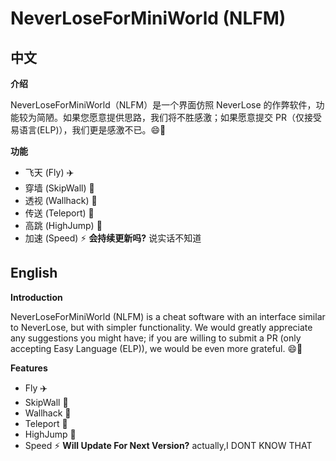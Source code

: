 # NeverLoseForMiniWorld (NLFM)

## 中文

**介绍**

NeverLoseForMiniWorld（NLFM）是一个界面仿照 NeverLose 的作弊软件，功能较为简陋。如果您愿意提供思路，我们将不胜感激；如果愿意提交 PR（仅接受易语言(ELP)），我们更是感激不已。😄🙏

**功能**

- 飞天 (Fly) ✈️
- 穿墙 (SkipWall) 🚪
- 透视 (Wallhack) 👀
- 传送 (Teleport) 📍
- 高跳 (HighJump) 🏀
- 加速 (Speed) ⚡️
**会持续更新吗?**
说实话不知道
## English

**Introduction**

NeverLoseForMiniWorld (NLFM) is a cheat software with an interface similar to NeverLose, but with simpler functionality. We would greatly appreciate any suggestions you might have; if you are willing to submit a PR (only accepting Easy Language (ELP)), we would be even more grateful. 😄🙏

**Features**

- Fly ✈️
- SkipWall 🚪
- Wallhack 👀
- Teleport 📍
- HighJump 🏀
- Speed ⚡️
**Will Update For Next Version?**
actually,I DONT KNOW THAT